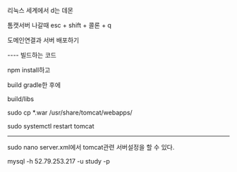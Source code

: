 리눅스 세계에서 d는 데몬

톰캣서버 나갈때 esc + shift + 콜론 + q



도메인연결과 서버 배포하기

---- 빌드하는 코드

npm install하고

build gradle한 후에

build/libs

sudo cp *.war /usr/share/tomcat/webapps/

sudo systemctl restart tomcat

---

sudo nano server.xml에서 tomcat관련 서버설정을 할 수 있다.



mysql -h 52.79.253.217 -u study -p